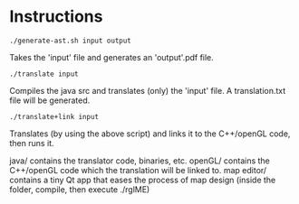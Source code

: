# Instructions
    ./generate-ast.sh input output

Takes the 'input' file and generates an 'output'.pdf file.

    ./translate input          
  
Compiles the java src and translates (only) the 'input' file. A translation.txt file will be generated.

    ./translate+link input
 
Translates (by using the above script) and links it to the C++/openGL code, then runs it.

java/        contains the translator code, binaries, etc.
openGL/      contains the C++/openGL code which the translation will be linked to.
map editor/  contains a tiny Qt app that eases the process of map design (inside the folder, compile, then execute ./rglME)
